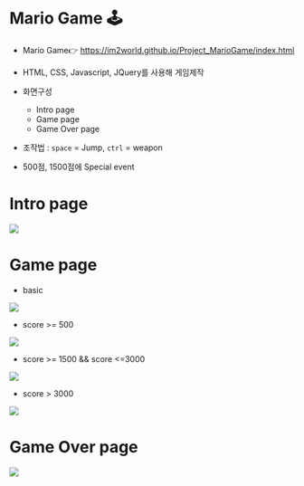 # Mario Game 🕹

<div>
  
* Mario Game👉  https://im2world.github.io/Project_MarioGame/index.html
* HTML, CSS, Javascript, JQuery를 사용해 게임제작
* 화면구성
	- Intro page
	- Game page
	- Game Over page

  
* 조작법 : `space` = Jump, `ctrl` = weapon
* 500점, 1500점에 Special event

# Intro page
  <img src = https://user-images.githubusercontent.com/98629183/172640721-ee2bd768-e7d3-4c3e-a071-1333646b65c8.gif>

# Game page
  * basic
  <img src = https://user-images.githubusercontent.com/98629183/172647578-80e7f1b0-608a-4bf5-b3e5-31204b304487.gif>
  
  * score >= 500
  <img src = https://user-images.githubusercontent.com/98629183/172647583-19d011a8-40e6-4eb2-8dfc-a3f685319f52.gif>
  
  * score >= 1500 && score <=3000
  <img src = https://user-images.githubusercontent.com/98629183/172649494-5c8623b1-ca02-417a-851d-38060953090b.gif>
  
  * score > 3000
  <img src = https://user-images.githubusercontent.com/98629183/172651445-0f206379-aa68-456d-a313-3d1d1090a574.gif>
  
# Game Over page 
  <img src = https://user-images.githubusercontent.com/98629183/172650653-1683bedc-6c81-450b-a5bd-805409649ec2.gif>
  
</div>

